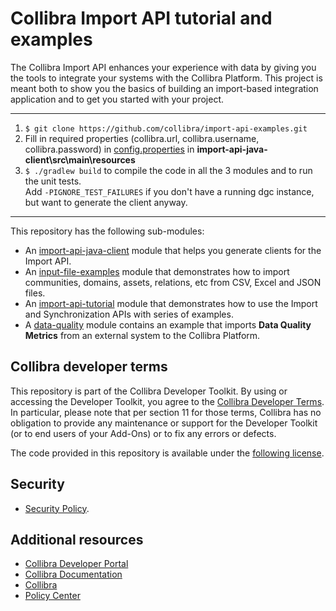 # Collibra Import API tutorial and examples

The Collibra Import API enhances your experience with data by giving you the tools to integrate your systems with the Collibra Platform. This project is meant both to show you the basics of building an import-based integration application and to get you started with your project. 
___
1. `$ git clone https://github.com/collibra/import-api-examples.git`
2. Fill in required properties (collibra.url, collibra.username, collibra.password) in [config.properties](import-api-java-client/src/main/resources/config.properties) in **import-api-java-client\src\main\resources**
3. `$ ./gradlew build` to compile the code in all the 3 modules and to run the unit tests.<br/>Add `-PIGNORE_TEST_FAILURES` if you don't have a running dgc instance, but want to generate the client anyway.
___

This repository has the following sub-modules:

- An [import-api-java-client](import-api-java-client/README.md) module that helps you generate clients for the Import API.
- An [input-file-examples](input-file-examples/README.md) module that demonstrates how to import communities, domains,
  assets, relations, etc from CSV, Excel and JSON files.
- An [import-api-tutorial](import-api-tutorial/README.md) module that demonstrates how to use the Import and
  Synchronization APIs with series of examples.
- A [data-quality](data-quality/README.md) module contains an example that imports **Data Quality Metrics** from an external system to the Collibra Platform.

## Collibra developer terms

This repository is part of the Collibra Developer Toolkit. By using or accessing the Developer Toolkit, you agree to
the [Collibra Developer Terms](https://www.collibra.com/developer-terms). In particular, please note that per section 11 for those terms, Collibra has no obligation to provide any maintenance or support for the Developer Toolkit (or to end users of your Add-Ons) or to fix any errors or defects.

The code provided in this repository is available under the [following license](LICENSE.md).

## Security
- [Security Policy](SECURITY.md).

## Additional resources

- [Collibra Developer Portal](https://developer.collibra.com/)
- [Collibra Documentation](https://community.collibra.com/documentation/)
- [Collibra](https://www.collibra.com/)
- [Policy Center](https://www.collibra.com/policies/)
